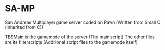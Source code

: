 # SA-MP
San Andreas Multiplayer game server coded on Pawn (Written from Small C (inherited from C))

TBSMain is the gamemode of the server (The main script)
The other files are its filterscripts (Additional script files to the gamemode itself)
